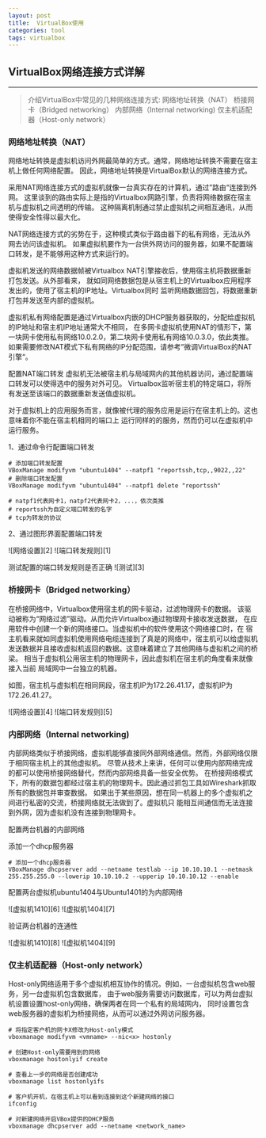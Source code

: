 ```yaml
---
layout: post
title:  VirtualBox使用
categories: tool
tags: virtualbox
---
```


## VirtualBox网络连接方式详解

---
> 介绍VirtualBox中常见的几种网络连接方式:
网络地址转换（NAT）
桥接网卡（Bridged networking）
内部网络（Internal networking)
仅主机适配器（Host-only network）

### 网络地址转换（NAT）

网络地址转换是虚拟机访问外网最简单的方式。通常，网络地址转换不需要在宿主机上做任何网络配置。
因此，网络地址转换是VirtualBox默认的网络连接方式。

采用NAT网络连接方式的虚拟机就像一台真实存在的计算机，通过”路由“连接到外网。
这里谈到的路由实际上是指的Virtualbox网路引擎，负责将网络数据在宿主机与虚拟机之间透明的传输。
这种隔离机制通过禁止虚拟机之间相互通讯，从而使得安全性得以最大化。

NAT网络连接方式的劣势在于，这种模式类似于路由器下的私有网络，无法从外网去访问该虚拟机。
如果虚拟机要作为一台供外网访问的服务器，如果不配置端口转发，是不能够用这种方式来运行的。

虚拟机发送的网络数据帧被Virtualbox NAT引擎接收后，使用宿主机将数据重新打包发送。从外部看来，
就如同网络数据包是从宿主机上的Virtualbox应用程序发出的，使用了宿主机的IP地址。Virtualbox同时
监听网络数据回包，将数据重新打包并发送至内部的虚拟机。

虚拟机私有网络配置是通过Virtualbox内嵌的DHCP服务器获取的，分配给虚拟机的IP地址和宿主机IP地址通常大不相同，
在多网卡虚拟机使用NAT的情形下，第一块网卡使用私有网络10.0.2.0，第二块网卡使用私有网络10.0.3.0，依此类推。
如果需要修改NAT模式下私有网络的IP分配范围，请参考”微调VirtualBox的NAT引擎“。

配置NAT端口转发
虚拟机无法被宿主机与局域网内的其他机器访问，通过配置端口转发可以使得选中的服务对外可见。
Virtualbox监听宿主机的特定端口，将所有发送至该端口的数据重新发送值虚拟机。

对于虚拟机上的应用服务而言，就像被代理的服务应用是运行在宿主机上的。这也意味着你不能在宿主机相同的端口上
运行同样的的服务，然而仍可以在虚拟机中运行服务。

1、通过命令行配置端口转发

```shell
# 添加端口转发配置
VBoxManage modifyvm "ubuntu1404" --natpf1 "reportssh,tcp,,9022,,22"
# 删除端口转发配置
VBoxManage modifyvm "ubuntu1404" --natpf1 delete "reportssh"

# natpf1代表网卡1，natpf2代表网卡2，...，依次类推
# reportssh为自定义端口转发的名字
# tcp为转发的协议
```

2、通过图形界面配置端口转发

![网络设置][2]
![端口转发规则][1]

测试配置的端口转发规则是否正确
![测试][3]

### 桥接网卡（Bridged networking）

在桥接网络中，Virtualbox使用宿主机的网卡驱动，过滤物理网卡的数据。
该驱动被称为“网络过滤”驱动。从而允许Virtualbox通过物理网卡接收发送数据，
在应用软件中创建一个新的网络接口。当虚拟机中的软件使用这个网络接口时，在
宿主机看来就如同虚拟机使用网络电缆连接到了真是的网络中，宿主机可以给虚拟机
发送数据并且接收虚拟机返回的数据。这意味着建立了其他网络与虚拟机之间的桥梁。
相当于虚拟机公用宿主机的物理网卡，因此虚拟机在宿主机的角度看来就像接入当前
局域网中一台独立的机器。

如图，宿主机与虚拟机在相同网段，宿主机IP为172.26.41.17，虚拟机IP为172.26.41.27。

![网络设置][4]
![端口转发规则][5]

### 内部网络（Internal networking)

内部网络类似于桥接网络，虚拟机能够直接同外部网络通信。然而，外部网络仅限于相同宿主机上的其他虚拟机。
尽管从技术上来讲，任何可以使用内部网络完成的都可以使用桥接网络替代，然而内部网络具备一些安全优势。
在桥接网络模式下，所有的数据包都经过宿主机的物理网卡。因此通过抓包工具如Wireshark抓取所有的数据包并审查数据。
如果出于某些原因，想在同一机器上的多个虚拟机之间进行私密的交流，桥接网络就无法做到了。虚拟机只
能相互间通信而无法连接到外网，因为虚拟机没有连接到物理网卡。

配置两台机器的内部网络

添加一个dhcp服务器

```shell
# 添加一个dhcp服务器
VBoxManage dhcpserver add --netname testlab --ip 10.10.10.1 --netmask 255.255.255.0 --lowerip 10.10.10.2 --upperip 10.10.10.12 --enable
```

配置两台虚拟机ubuntu1404与Ubuntu1401的为内部网络

![虚拟机1410][6]
![虚拟机1404][7]

验证两台机器的连通性

![虚拟机1410][8]
![虚拟机1404][9]


### 仅主机适配器（Host-only network）

Host-only网络适用于多个虚拟机相互协作的情况。例如，一台虚拟机包含web服务，另一台虚拟机包含数据库，
由于web服务需要访问数据库，可以为两台虚拟机设置设置host-only网络，确保两者在同一个私有的局域网内，
同时设置包含web服务器的虚拟机为桥接网络，从而可以通过外网访问服务器。

```shell
# 将指定客户机的网卡X修改为Host-only模式
vboxmanage modifyvm <vmname> --nic<x> hostonly

# 创建Host-only需要用到的网络
vboxmanage hostonlyif create

# 查看上一步的网络是否创建成功
vboxmanage list hostonlyifs

# 客户机开机，在宿主机上可以看到连接到这个新建网络的接口
ifconfig

# 对新建网络开启VBox提供的DHCP服务
vboxmanage dhcpserver add --netname <network_name>
```
